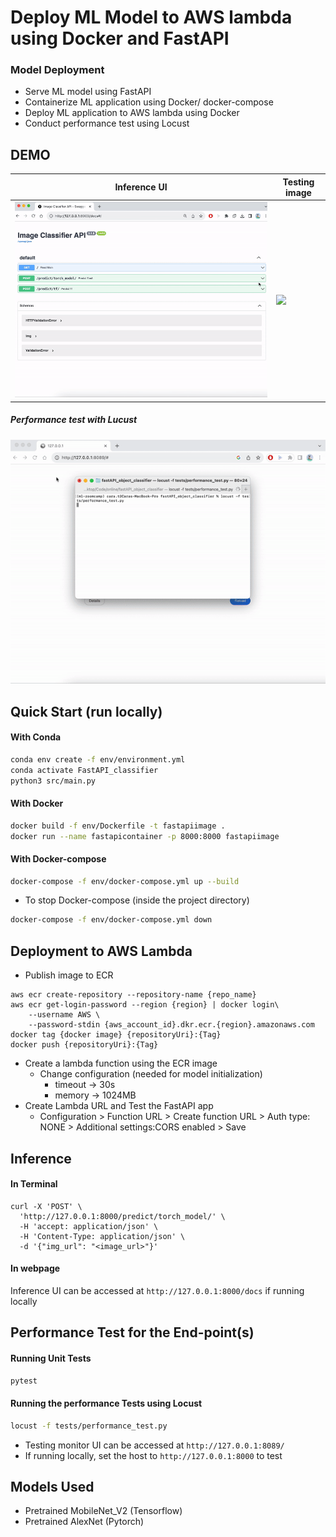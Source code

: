# Deploy ML Model to AWS lambda using Docker and FastAPI

### Model Deployment
- Serve ML model using FastAPI
- Containerize ML application using Docker/ docker-compose
- Deploy ML application to AWS lambda using Docker
- Conduct performance test using Locust

## DEMO
| Inference UI | Testing image |
|---|---|
| ![](images/image_classifier_demo.gif) | <img src="https://www.southernliving.com/thmb/Rz-dYEhwq_82C5_Y9GLH2ZlEoYw=/1500x0/filters:no_upscale():max_bytes(150000):strip_icc()/gettyimages-837898820-1-4deae142d4d0403dbb6cb542bfc56934.jpg" width="300"/> |

##### Performance test with Lucust<br />
![](images/performance_test_demo.gif)


## Quick Start (run locally)
#### With Conda
```bash
conda env create -f env/environment.yml
conda activate FastAPI_classifier
python3 src/main.py
```
#### With Docker
```bash
docker build -f env/Dockerfile -t fastapiimage .
docker run --name fastapicontainer -p 8000:8000 fastapiimage
```
#### With Docker-compose
```bash
docker-compose -f env/docker-compose.yml up --build
```
- To stop Docker-compose (inside the project directory)
```bash
docker-compose -f env/docker-compose.yml down
```

## Deployment to AWS Lambda
- Publish image to ECR
```
aws ecr create-repository --repository-name {repo_name}
aws ecr get-login-password --region {region} | docker login\
    --username AWS \
    --password-stdin {aws_account_id}.dkr.ecr.{region}.amazonaws.com
docker tag {docker image} {repositoryUri}:{Tag}
docker push {repositoryUri}:{Tag}
```
- Create a lambda function using the ECR image
  - Change configuration (needed for model initialization)
    - timeout -> 30s
    - memory -> 1024MB
- Create Lambda URL and Test the FastAPI app
  - Configuration > Function URL > Create function URL > Auth type: NONE > Additional settings:CORS enabled > Save

## Inference 
#### In Terminal
```
curl -X 'POST' \
  'http://127.0.0.1:8000/predict/torch_model/' \
  -H 'accept: application/json' \
  -H 'Content-Type: application/json' \
  -d '{"img_url": "<image_url>"}'
```
#### In webpage 
Inference UI can be accessed at `http://127.0.0.1:8000/docs` if running locally


## Performance Test for the End-point(s)
#### Running Unit Tests
```bash
pytest
```

#### Running the performance Tests using Locust
```bash
locust -f tests/performance_test.py
```
* Testing monitor UI can be accessed at `http://127.0.0.1:8089/`
* If running locally, set the host to `http://127.0.0.1:8000` to test


## Models Used
- Pretrained MobileNet_V2 (Tensorflow)
- Pretrained AlexNet (Pytorch)
